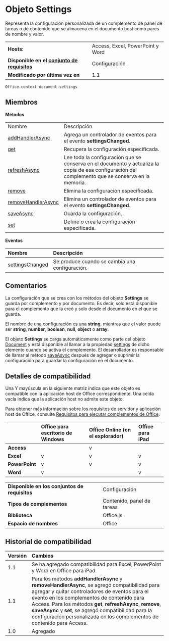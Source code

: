 
# <a name="settings-object"></a>Objeto Settings
Representa la configuración personalizada de un complemento de panel de tareas o de contenido que se almacena en el documento host como pares de nombre y valor.

|||
|:-----|:-----|
|**Hosts:**|Access, Excel, PowerPoint y Word|
|**Disponible en el [conjunto de requisitos](../../docs/overview/specify-office-hosts-and-api-requirements.md)**|Configuración|
|**Modificado por última vez en**|1.1|

```
Office.context.document.settings
```


## <a name="members"></a>Miembros


**Métodos**

|||
|:-----|:-----|
|Nombre|Descripción|
|[addHandlerAsync](../../reference/shared/settings.addhandlerasync.md)|Agrega un controlador de eventos para el evento **settingsChanged**.|
|[get](../../reference/shared/settings.get.md)|Recupera la configuración especificada.|
|[refreshAsync](../../reference/shared/settings.refreshasync.md)|Lee toda la configuración que se conserva en el documento y actualiza la copia de esa configuración del complemento que se conserva en la memoria.|
|[remove](../../reference/shared/settings.remove.md)|Elimina la configuración especificada.|
|[removeHandlerAsync](../../reference/shared/settings.removehandlerasync.md)|Elimina un controlador de eventos para el evento **settingsChanged**.|
|[saveAsync](../../reference/shared/settings.saveasync.md)|Guarda la configuración.|
|[set](../../reference/shared/settings.set.md)|Define o crea la configuración especificada.|

**Eventos**


|**Nombre**|**Descripción**|
|:-----|:-----|
|[settingsChanged](../../reference/shared/settings.settingschangedevent.md)|Se produce cuando se cambia una configuración.|

## <a name="remarks"></a>Comentarios

La configuración que se crea con los métodos del objeto **Settings** se guarda por complemento y por documento. Es decir, solo está disponible para el complemento que la creó y solo desde el documento en el que se guarda.

El nombre de una configuración es una **string**, mientras que el valor puede ser **string**, **number**, **boolean**, **null**, **object** o **array**.

El objeto **Settings** se carga automáticamente como parte del objeto [Document](../../reference/shared/document.md) y está disponible al llamar a la propiedad [settings](../../reference/shared/document.settings.md) de dicho elemento cuando se activa el complemento. El desarrollador es responsable de llamar al método [saveAsync](../../reference/shared/settings.saveasync.md) después de agregar o suprimir la configuración para guardar la configuración en el documento.


## <a name="support-details"></a>Detalles de compatibilidad


Una Y mayúscula en la siguiente matriz indica que este objeto es compatible con la aplicación host de Office correspondiente. Una celda vacía indica que la aplicación host no admite este objeto.

Para obtener más información sobre los requisitos de servidor y aplicación host de Office, consulte [Requisitos para ejecutar complementos de Office](../../docs/overview/requirements-for-running-office-add-ins.md).


||**Office para escritorio de Windows**|**Office Online (en el explorador)**|**Office para iPad**|
|:-----|:-----|:-----|:-----|
|**Access**||v||
|**Excel**|v|v|v|
|**PowerPoint**|v|v|v|
|**Word**|v||v|

|||
|:-----|:-----|
|**Disponible en los conjuntos de requisitos**|Configuración|
|**Tipos de complementos**|Contenido, panel de tareas|
|**Biblioteca**|Office.js|
|**Espacio de nombres**|Office|

## <a name="support-history"></a>Historial de compatibilidad

|**Versión**|**Cambios**|
|:-----|:-----|
|1.1|Se ha agregado compatibilidad para Excel, PowerPoint y Word en Office para iPad.|
|1.1|Para los métodos **addHandlerAsync** y **removeHandlerAsync**, se agregó compatibilidad para agregar y quitar controladores de eventos para el evento en los complementos de contenido para Access. Para los métodos **get**, **refreshAsync**, **remove**, **saveAsync** y **set**, se agregó compatibilidad para la configuración personalizada en los complementos de contenido para Access.|
|1.0|Agregado|